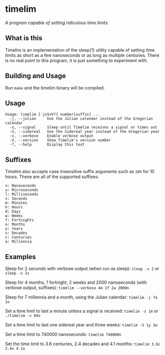 timelim
========
_A program capable of setting ridiculous time limits_

## What is this
Timelim is an implementation of the sleep(1) utility capable of setting time limits as short as a few nanoseconds or as long as multiple centuries.
There is no real point to this program, it is just something to experiment with.

## Building and Usage
Run `make` and the timelim binary will be compiled.

## Usage
`Usage: timelim [-jsSvV?] number[suffix] ...`  
`  -j, --julian     Use the Julian calendar instead of the Gregorian calendar`  
`  -s, --signal     Sleep until Timelim receives a signal or times out`  
`  -S, --sidereal   Use the Sidereal year instead of the Gregorian year`  
`  -v, --verbose    Enable verbose output`  
`  -V, --version    Show Timelim's version number`  
`  -?, --help       Display this text`  

## Suffixes
Timelim also accepts case insensitive suffix arguments such as `10h` for 10 hours. These are all of the supported suffixes:  
```
n: Nanoseconds  
u: Microseconds  
l: Milliseconds  
s: Seconds  
m: Minutes  
h: Hours  
d: Days  
w: Weeks  
f: Fortnights  
o: Months  
y: Years  
x: Decades  
c: Centuries  
a: Millennia  
```

## Examples
Sleep for 2 seconds with verbose output (when run as sleep):
`sleep -v 2` or `sleep -v 2s`

Sleep for 4 months, 1 fortnight, 2 weeks and 2000 nanoseconds (with verbose output, suffixes):
`timelim --verbose 4m 1f 2w 2000n`

Sleep for 7 millennia and a month, using the Julian calendar:
`timelim -j 7a 1o`

Set a time limit to last a minute unless a signal is received:
`timelim -s 1m` or `./timelim -s 60s`

Set a time limit to last one sidereal year and three weeks:
`timelim -S 1y 3w`

Set a time limit to 740000 nanoseconds:
`timelim 740000n`

Set the time limit to 3.6 centuries, 2.4 decades and 4.1 months:
`timelim 3.6c 2.4x 4.1o`
